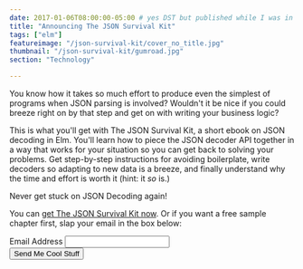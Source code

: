 ```yaml
---
date: 2017-01-06T08:00:00-05:00 # yes DST but published while I was in FL
title: "Announcing The JSON Survival Kit"
tags: ["elm"]
featureimage: "/json-survival-kit/cover_no_title.jpg"
thumbnail: "/json-survival-kit/gumroad.jpg"
section: "Technology"

---
```


You know how it takes so much effort to produce even the simplest of programs when JSON parsing is involved?
Wouldn't it be nice if you could breeze right on by that step and get on with writing your business logic?

This is what you'll get with The JSON Survival Kit, a short ebook on JSON decoding in Elm.
You'll learn how to piece the JSON decoder API together in a way that works for your situation so you can get back to solving your problems.
Get step-by-step instructions for avoiding boilerplate, write decoders so adapting to new data is a breeze, and finally understand why the time and effort is worth it (hint: it *so* is.)

Never get stuck on JSON Decoding again!

<!--more-->

You can [get The JSON Survival Kit now](/json-survival-kit/).
Or if you want a free sample chapter first, slap your email in the box below:

<link href="//cdn-images.mailchimp.com/embedcode/classic-10_7.css" rel="stylesheet" type="text/css">
<style type="text/css">
#mc_embed_signup {
    input[type=submit]
}
</style>
<div id="mc_embed_signup">
    <script>
     function signedup() {
         analytics.identify(analytics.user().anonymousId(), {email: document.getElementById("mce-EMAIL").value});
         return analytics.track('elm email signup', {});
     }
    </script>
    <form action="//setattr.us4.list-manage.com/subscribe/post?u=fa7fac034558813ada05778e6&amp;id=77ad7b94cc" method="post" id="mc-embedded-subscribe-form" name="mc-embedded-subscribe-form" class="validate" target="_blank" novalidate onsubmit="return signedup();">
        <div id="mc_embed_signup_scroll">
            <div class="mc-field-group">
                <label for="mce-EMAIL">Email Address </label>
                <input type="email" value="" name="EMAIL" class="required email" id="mce-EMAIL">
            </div>
            <div id="mce-responses" class="clear">
                <div class="response" id="mce-error-response" style="display:none"></div>
                <div class="response" id="mce-success-response" style="display:none"></div>
            </div>    <!-- real people should not fill this in and expect good things - do not remove this or risk form bot signups-->
            <div style="position: absolute; left: -5000px;" aria-hidden="true"><input type="text" name="b_fa7fac034558813ada05778e6_77ad7b94cc" tabindex="-1" value=""></div>
            <div class="clear"><input type="submit" value="Send Me Cool Stuff" name="subscribe" id="mc-embedded-subscribe" class="button"></div>
        </div>
    </form>
</div>
